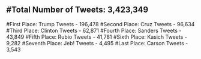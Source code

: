 #Total Number of Tweets: 3,423,349 
---
#First Place: Trump Tweets - 196,478
#Second Place: Cruz Tweets - 96,634
#Third Place: Clinton Tweets - 62,871
#Fourth Place: Sanders Tweets - 43,849
#Fifth Place: Rubio Tweets - 41,781
#Sixth Place: Kasich Tweets - 9,282
#Seventh Place: Jeb! Tweets - 4,495
#Last Place: Carson Tweets - 3,543
